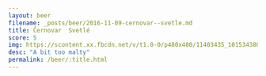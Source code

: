 ```yaml
---
layout: beer
filename: _posts/beer/2016-11-09-cernovar--svetle.md
title: Černovar  Svetlé
score: 5
img: https://scontent.xx.fbcdn.net/v/t1.0-0/p480x480/11403435_10153438035523745_1440324413921244933_n.jpg?oh=ab9030e359a8c8ead9d44cb2b161081c&oe=590CDE0F
desc: "A bit too malty"
permalink: /beer/:title.html
---
```

